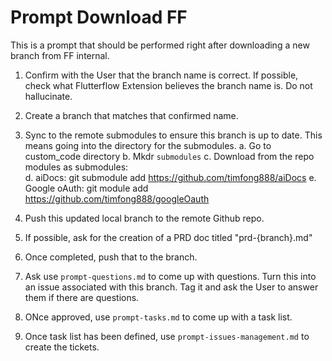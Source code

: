# Prompt Download FF

This is a prompt that should be performed right after downloading a new branch from FF internal.

1. Confirm with the User that the branch name is correct.  If possible, check what Flutterflow Extension believes the branch name is.  Do not hallucinate.

2. Create a branch that matches that confirmed name.

3. Sync to the remote submodules to ensure this branch is up to date.  This means going into the directory for the submodules.
  a. Go to custom_code directory
  b. Mkdr `submodules`
  c. Download from the repo modules as submodules:   
  d. aiDocs: git submodule add https://github.com/timfong888/aiDocs
  e. Google oAuth: git module add https://github.com/timfong888/googleOauth

5. Push this updated local branch to the remote Github repo.

6. If possible, ask for the creation of a PRD doc titled "prd-{branch}.md"

7. Once completed, push that to the branch.

8. Ask use `prompt-questions.md` to come up with questions.  Turn this into an issue associated with this branch.  Tag it and ask the User to answer them if there are questions.

9. ONce approved, use `prompt-tasks.md` to come up with a task list.

10. Once task list has been defined, use `prompt-issues-management.md` to create the tickets.
